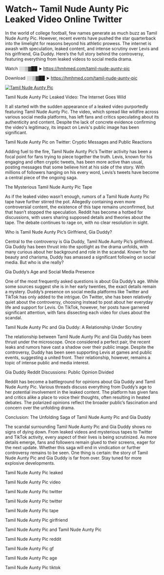 # Watch~ Tamil Nude Aunty Pic Leaked Video Online Twitter

In the world of college football, few names generate as much buzz as Tamil Nude Aunty Pic. However, recent events have pushed the star quarterback into the limelight for reasons beyond his athletic prowess. The internet is awash with speculation, leaked content, and intense scrutiny over Levis and his girlfriend, Gia Duddy. Here’s the full story behind the controversy, featuring everything from leaked videos to social media drama.

Watch ░░▒▓██ ➤ https://hmhmed.com/tamil-nude-aunty-pic

Download ░░▒▓██ ➤ https://hmhmed.com/tamil-nude-aunty-pic

[![Tamil Nude Aunty Pic](https://i.imgur.com/dJHk4Zq.gif)](https://hmhmed.com/tamil-nude-aunty-pic)

Tamil Nude Aunty Pic Leaked Video: The Internet Goes Wild

It all started with the sudden appearance of a leaked video purportedly featuring Tamil Nude Aunty Pic. The video, which spread like wildfire across various social media platforms, has left fans and critics speculating about its authenticity and content. Despite the lack of concrete evidence confirming the video's legitimacy, its impact on Levis's public image has been significant.

Tamil Nude Aunty Pic on Twitter: Cryptic Messages and Public Reactions

Adding fuel to the fire, Tamil Nude Aunty Pic’s Twitter activity has been a focal point for fans trying to piece together the truth. Levis, known for his engaging and often cryptic tweets, has been more active than usual, posting messages that some believe hint at his side of the story. With millions of followers hanging on his every word, Levis’s tweets have become a central piece of the ongoing saga.

The Mysterious Tamil Nude Aunty Pic Tape

As if the leaked video wasn’t enough, rumors of a Tamil Nude Aunty Pic tape have further stirred the pot. Allegedly containing even more controversial content, the existence of this tape remains unconfirmed, but that hasn’t stopped the speculation. Reddit has become a hotbed for discussions, with users sharing supposed details and theories about the tape. The debate continues to rage on, with no clear resolution in sight.

Who is Tamil Nude Aunty Pic’s Girlfriend, Gia Duddy?

Central to the controversy is Gia Duddy, Tamil Nude Aunty Pic’s girlfriend. Gia Duddy has been thrust into the spotlight as the drama unfolds, with many curious about her background and role in the scandal. Known for her beauty and charisma, Duddy has amassed a significant following on social media. But who is she really?

Gia Duddy’s Age and Social Media Presence

One of the most frequently asked questions is about Gia Duddy’s age. While some sources suggest she is in her early twenties, the exact details remain a mystery. Duddy’s presence on social media platforms like Twitter and TikTok has only added to the intrigue. On Twitter, she has been relatively quiet about the controversy, choosing instead to post about her everyday life and support for Levis. On TikTok, however, her posts have garnered significant attention, with fans dissecting each video for clues about the scandal.

Tamil Nude Aunty Pic and Gia Duddy: A Relationship Under Scrutiny

The relationship between Tamil Nude Aunty Pic and Gia Duddy has been thrust under the microscope. Once considered a perfect pair, the recent leaks and rumors have cast a shadow over their public image. Despite the controversy, Duddy has been seen supporting Levis at games and public events, suggesting a united front. Their relationship, however, remains a topic of intense public and media interest.

Gia Duddy Reddit Discussions: Public Opinion Divided

Reddit has become a battleground for opinions about Gia Duddy and Tamil Nude Aunty Pic. Various threads discuss everything from Duddy’s age to her potential involvement in the leaked content. The platform has given fans and critics alike a place to voice their thoughts, often resulting in heated debates. The polarized opinions reflect the broader public’s fascination and concern over the unfolding drama.

Conclusion: The Unfolding Saga of Tamil Nude Aunty Pic and Gia Duddy

The scandal surrounding Tamil Nude Aunty Pic and Gia Duddy shows no signs of dying down. From leaked videos and mysterious tapes to Twitter and TikTok activity, every aspect of their lives is being scrutinized. As more details emerge, fans and followers remain glued to their screens, eager for the next update. Whether this saga will end in vindication or further controversy remains to be seen. One thing is certain: the story of Tamil Nude Aunty Pic and Gia Duddy is far from over. Stay tuned for more explosive developments.

Tamil Nude Aunty Pic leaked

Tamil Nude Aunty Pic video

Tamil Nude Aunty Pic twitter

Tamil Nude Aunty Pic twitter

Tamil Nude Aunty Pic tape

Tamil Nude Aunty Pic girlfriend

Tamil Nude Aunty Pic and Tamil Nude Aunty Pic

Tamil Nude Aunty Pic reddit

Tamil Nude Aunty Pic gf

Tamil Nude Aunty Pic age

Tamil Nude Aunty Pic tiktok